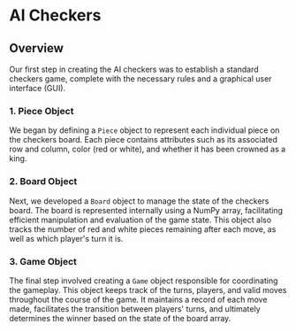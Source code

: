 # AI Checkers

## Overview

Our first step in creating the AI checkers was to establish a standard checkers game, complete with the necessary rules and a graphical user interface (GUI).

### 1. Piece Object

We began by defining a `Piece` object to represent each individual piece on the checkers board. Each piece contains attributes such as its associated row and column, color (red or white), and whether it has been crowned as a king.

### 2. Board Object

Next, we developed a `Board` object to manage the state of the checkers board. The board is represented internally using a NumPy array, facilitating efficient manipulation and evaluation of the game state. This object also tracks the number of red and white pieces remaining after each move, as well as which player's turn it is.

### 3. Game Object

The final step involved creating a `Game` object responsible for coordinating the gameplay. This object keeps track of the turns, players, and valid moves throughout the course of the game. It maintains a record of each move made, facilitates the transition between players' turns, and ultimately determines the winner based on the state of the board array.
